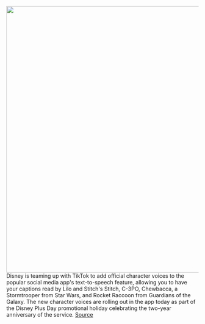 <img src='https://cdn.vox-cdn.com/thumbor/Nv7JykAuOaXfdEAupFzz5q285yI=/0x0:1102x940/1200x800/filters:focal(477x408:653x584)/cdn.vox-cdn.com/uploads/chorus_image/image/70132533/Screen_Shot_2021_11_12_at_9.28.44_AM.0.png' width='700px' /><br/>
Disney is teaming up with TikTok to add official character voices to the popular social media app's text-to-speech feature, allowing you to have your captions read by Lilo and Stitch's Stitch, C-3PO, Chewbacca, a Stormtrooper from Star Wars, and Rocket Raccoon from Guardians of the Galaxy. The new character voices are rolling out in the app today as part of the Disney Plus Day promotional holiday celebrating the two-year anniversary of the service.
<a href='https://www.theverge.com/2021/11/12/22778092/disney-plus-day-tiktok-text-to-speech-voices-characters-marvel'> Source <a/>